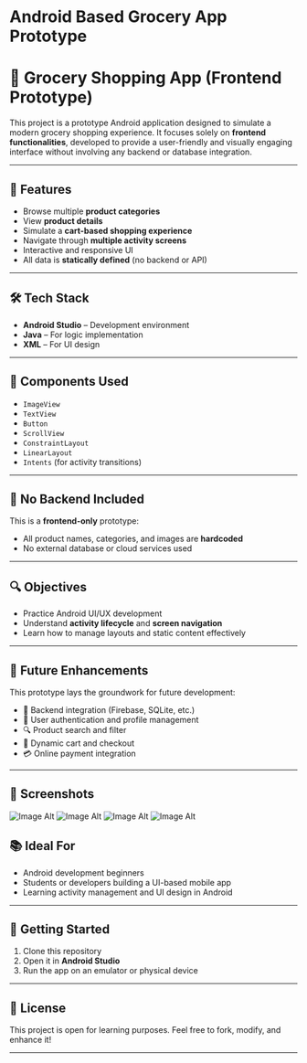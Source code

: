 # Android Based Grocery App Prototype
# 🛒 Grocery Shopping App (Frontend Prototype)

This project is a prototype Android application designed to simulate a modern grocery shopping experience. It focuses solely on **frontend functionalities**, developed to provide a user-friendly and visually engaging interface without involving any backend or database integration.

---

## 📱 Features

- Browse multiple **product categories**
- View **product details**
- Simulate a **cart-based shopping experience**
- Navigate through **multiple activity screens**
- Interactive and responsive UI
- All data is **statically defined** (no backend or API)

---

## 🛠️ Tech Stack

- **Android Studio** – Development environment
- **Java** – For logic implementation
- **XML** – For UI design

---

## 🧩 Components Used

- `ImageView`
- `TextView`
- `Button`
- `ScrollView`
- `ConstraintLayout`
- `LinearLayout`
- `Intents` (for activity transitions)

---

## 🚫 No Backend Included

This is a **frontend-only** prototype:
- All product names, categories, and images are **hardcoded**
- No external database or cloud services used

---

## 🔍 Objectives

- Practice Android UI/UX development
- Understand **activity lifecycle** and **screen navigation**
- Learn how to manage layouts and static content effectively

---

## 🔄 Future Enhancements

This prototype lays the groundwork for future development:
- 🔧 Backend integration (Firebase, SQLite, etc.)
- 🔐 User authentication and profile management
- 🔍 Product search and filter
- 🛒 Dynamic cart and checkout
- 💳 Online payment integration

---

## 📸 Screenshots

![Image Alt](https://github.com/Arnnabchakra/Android-based-Grocery-App-Prototype/blob/9eb6c80b079e1a3cd59e7b6c448750483185c6d0/Main%20page.jpg)
![Image Alt](https://github.com/Arnnabchakra/Android-based-Grocery-App-Prototype/blob/edd6ed3bbc31f4c44ff7a1b7b1b7ea2c899ca0a7/page2.jpg)
![Image Alt](https://github.com/Arnnabchakra/Android-based-Grocery-App-Prototype/blob/39a0a5654f8e02cab91559ca684353573c745fe0/order%20page.jpg)
![Image Alt](https://github.com/Arnnabchakra/Android-based-Grocery-App-Prototype/blob/39a0a5654f8e02cab91559ca684353573c745fe0/last%20page.jpg)

## 📚 Ideal For

- Android development beginners
- Students or developers building a UI-based mobile app
- Learning activity management and UI design in Android

---

## 🚀 Getting Started

1. Clone this repository
2. Open it in **Android Studio**
3. Run the app on an emulator or physical device

---

## 📄 License

This project is open for learning purposes. Feel free to fork, modify, and enhance it!

---

